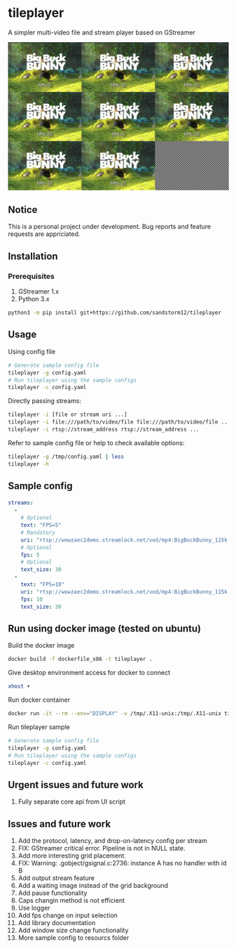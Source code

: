 # tileplayer
A simpler multi-video file and stream player based on GStreamer

![](images/sample_image.png)


## Notice
This is a personal project under development. Bug reports and feature requests are appriciated.

## Installation

### Prerequisites
1. GStreamer 1.x
2. Python 3.x

```bash
python3 -m pip install git+https://github.com/sandstorm12/tileplayer
```

## Usage

Using config file
```bash
# Generate sample config file
tileplayer -g config.yaml
# Run tileplayer using the sample configs
tileplayer -c config.yaml
```

Directly passing streams:
```bash
tileplayer -i [file or stream uri ...]
tileplayer -i file:///path/to/video/file file:///path/to/video/file ...
tileplayer -i rtsp://stream_address rtsp://stream_address ...
```

Refer to sample config file or help to check available options:
```bash
tileplayer -g /tmp/config.yaml | less
tileplayer -h
```


## Sample config
```yaml
streams:
  -
    # Optional
    text: "FPS=5"
    # Mandatory
    uri: "rtsp://wowzaec2demo.streamlock.net/vod/mp4:BigBuckBunny_115k.mov"
    # Optional
    fps: 5
    # Optional
    text_size: 30
  -
    text: "FPS=10"
    uri: "rtsp://wowzaec2demo.streamlock.net/vod/mp4:BigBuckBunny_115k.mov"
    fps: 10
    text_size: 30
```

## Run using docker image (tested on ubuntu)

Build the docker image
```bash
docker build -f dockerfile_x86 -t tileplayer .
```

Give desktop environment access for docker to connect
```bash
xhost +
```

Run docker container
```bash
docker run -it --rm --env="DISPLAY" -v /tmp/.X11-unix:/tmp/.X11-unix tileplayer bash
```

Run tileplayer sample
```bash
# Generate sample config file
tileplayer -g config.yaml
# Run tileplayer using the sample configs
tileplayer -c config.yaml
```

## Urgent issues and future work
1. Fully separate core api from UI script

## Issues and future work
1. Add the protocol, latency, and drop-on-latency config per stream
2. FIX: GStreamer critical error. Pipeline is not in NULL state.
3. Add more interesting grid placement.
4. FIX: Warning: .gobject/gsignal.c:2736: instance A has no handler with id B
5. Add output stream feature
6. Add a waiting image instead of the grid background
7. Add pause functionality
8. Caps changin method is not efficient
9. Use logger
10. Add fps change on input selection
11. Add library documentation
12. Add window size change functionality
13. More sample config to resourcs folder